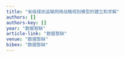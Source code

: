 ```yaml
---
title: "省级煤炭运输网络战略规划模型的建立和求解"
authors: []
authors-key: []
year: "数据暂缺"
article-link: "数据暂缺"
venue: "数据暂缺"
bibex: "数据暂缺"
---
```

